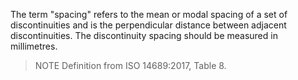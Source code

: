 The term "spacing" refers to the mean or modal spacing of a set of discontinuities and is the perpendicular distance between adjacent discontinuities. The discontinuity spacing should be measured in millimetres.
>NOTE Definition from ISO 14689:2017, Table 8.
